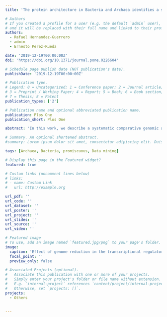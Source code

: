 ```yaml
---
title: 'The protein architecture in Bacteria and Archaea identifies a set of promiscuous and ancient domains'

# Authors
# If you created a profile for a user (e.g. the default `admin` user), write the username (folder name) here
# and it will be replaced with their full name and linked to their profile.
authors:
  - Rafael Hernandez-Guerrero
  - admin
  - Ernesto Perez-Rueda

date: '2019-12-19T00:00:00Z'
doi: 'https://doi.org/10.1371/journal.pone.0226604'

# Schedule page publish date (NOT publication's date).
publishDate: '2019-12-19T00:00:00Z'

# Publication type.
# Legend: 0 = Uncategorized; 1 = Conference paper; 2 = Journal article;
# 3 = Preprint / Working Paper; 4 = Report; 5 = Book; 6 = Book section;
# 7 = Thesis; 8 = Patent
publication_types: ['2']

# Publication name and optional abbreviated publication name.
publication: Plos One
publication_short: Plos One

abstract: 'In this work, we describe a systematic comparative genomic analysis of promiscuous domains in genomes of Bacteria and Archaea. A quantitative measure of domain promiscuity, the weighted domain architecture score (WDAS), was used and applied to 1317 domains in 1320 genomes of Bacteria and Archaea. A functional analysis associated with the WDAS per genome showed that 18 of 50 functional categories were identified as significantly enriched in the promiscuous domains; in particular, small-molecule binding domains, transferases domains, DNA binding domains (transcription factors), and signal transduction domains were identified as promiscuous. In contrast, non-promiscuous domains were identified as associated with 6 of 50 functional categories, and the category Function unknown was enriched. In addition, the WDASs of 52 domains correlated with genome size, i.e., WDAS values decreased as the genome size increased, suggesting that the number of combinations at larger domains increases, including domains in the superfamilies Winged helix-turn-helix and P-loop-containing nucleoside triphosphate hydrolases. Finally, based on classification of the domains according to their ancestry, we determined that the set of 52 promiscuous domains are also ancient and abundant among all the genomes, in contrast to the non-promiscuous domains. In summary, we consider that the association between these two classes of protein domains (promiscuous and non-promiscuous) provides bacterial and archaeal cells with the ability to respond to diverse environmental challenges.'

# Summary. An optional shortened abstract.
#summary: Lorem ipsum dolor sit amet, consectetur adipiscing elit. Duis posuere tellus ac convallis placerat. Proin tincidunt magna sed ex sollicitudin condimentum.

tags: [Archaea, Bacteria, promiscuous, Data mining]

# Display this page in the Featured widget?
featured: true

# Custom links (uncomment lines below)
# links:
# - name: Custom Link
#   url: http://example.org

url_pdf: ''
url_code: ''
url_dataset: ''
url_poster: ''
url_project: ''
url_slides: ''
url_source: ''
url_video: ''

# Featured image
# To use, add an image named `featured.jpg/png` to your page's folder.
image:
  caption: 'Effect of genome reduction in the transcriptional regulatory network'
  focal_point: ''
  preview_only: false

# Associated Projects (optional).
#   Associate this publication with one or more of your projects.
#   Simply enter your project's folder or file name without extension.
#   E.g. `internal-project` references `content/project/internal-project/index.md`.
#   Otherwise, set `projects: []`.
projects:
  - Others


---
```


